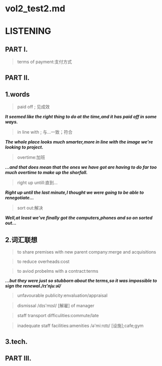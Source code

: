 # vol2_test2.md
# LISTENING
## PART I.
> terms of payment:支付方式

## PART II.
## 1.words
> paid off ; 见成效

***It seemed like the right thing to do at the time,and it has paid off in some ways.***

> in line with ; 与…一致；符合

***The whole place looks much smarter,more in line with the image we're looking to project.***

> overtime:加班

***...and that does mean that the ones we have got are having to do far too much overtime to make up the shorfall.***

> right up untill:直到...

***Right up until the last minute,I thought we were going to be able to renegotiate...***

> sort out:解决

***Well,at least we've finally got the computers,phones and so on sorted out...***

## 2.词汇联想
> to share premises with new parent company:merge and acquisitions



> to reduce overheads:cost


> to aviod probelms with a contract:terms

***...but they were just so stubborn about the terms,so it was impossible to sign the renewal./rɪ'njuːəl/***

> unfavourable publicity:envaluation/appraisal


> dismissal /dɪs'mɪsl/ [解雇] of manager


> staff transport difficulities:commute/late


> inadequate staff facilities:amenities /ə'miːnɪtɪ/ [设施];cafe;gym




## 3.tech.




## PART III.
